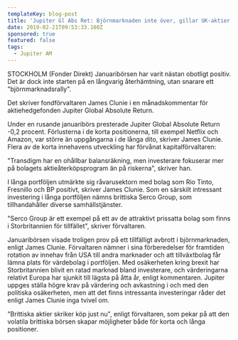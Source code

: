 ```yaml
---
templateKey: blog-post
title: 'Jupiter Gl Abs Ret: Björnmarknaden inte över, gillar UK-aktier'
date: 2019-02-21T09:53:33.100Z
sponsored: true
featured: false
tags:
  - Jupiter AM
---
```

STOCKHOLM (Fonder Direkt) Januaribörsen har varit nästan obotligt positiv. Det är dock inte starten på en långvarig återhämtning, utan snarare ett "björnmarknadsrally".

Det skriver fondförvaltaren James Clunie i en månadskommentar för aktiehedgefonden Jupiter Global Absolute Return.

Under en rusande januaribörs presterade Jupiter Global Absolute Return -0,2 procent. Förlusterna i de korta positionerna, till exempel Netflix och Amazon, var större än uppgångarna i de långa dito, skriver James Clunie. Flera av de korta innehavens utveckling har förvånat kapitalförvaltaren:

"Transdigm har en ohållbar balansräkning, men investerare fokuserar mer på bolagets aktieåterköpsprogram än på riskerna", skriver han.

I långa portföljen utmärkte sig råvarusektorn med bolag som Rio Tinto, Fresnillo och BP positivt, skriver James Clunie. Som en särskilt intressant investering i långa portföljen nämns brittiska Serco Group, som tillhandahåller diverse samhällstjänster.

"Serco Group är ett exempel på ett av de attraktivt prissatta bolag som finns i Storbritannien för tillfället", skriver förvaltaren.

Januaribörsen visade troligen prov på ett tillfälligt avbrott i björnmarknaden, enligt James Clunie. Förvaltaren nämner i sina förberedelser för framtiden rotation av innehav från USA till andra marknader och att tillväxtbolag får lämna plats för värdebolag i portföljen. Med osäkerheten kring brexit har Storbritannien blivit en ratad marknad bland investerare, och värderingarna relativt Europa har sjunkit till lägsta på åtta år, enligt kommentaren. Jupiter uppges ställa högre krav på värdering och avkastning i och med den politiska osäkerheten, men att det finns intressanta investeringar råder det enligt James Clunie inga tvivel om.

"Brittiska aktier skriker köp just nu", enligt förvaltaren, som pekar på att den volatila brittiska börsen skapar möjligheter både för korta och långa positioner.
